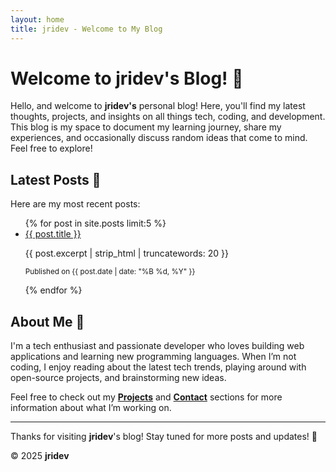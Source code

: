 ```yaml
---
layout: home
title: jridev - Welcome to My Blog
---
```


# Welcome to jridev's Blog! 🚀

Hello, and welcome to **jridev's** personal blog! Here, you'll find my latest thoughts, projects, and insights on all things tech, coding, and development. This blog is my space to document my learning journey, share my experiences, and occasionally discuss random ideas that come to mind. Feel free to explore!

## Latest Posts 📝

Here are my most recent posts:

<ul>
  {% for post in site.posts limit:5 %}
    <li>
      <a href="{{ post.url }}">{{ post.title }}</a>
      <p>{{ post.excerpt | strip_html | truncatewords: 20 }}</p>
      <p><small>Published on {{ post.date | date: "%B %d, %Y" }}</small></p>
    </li>
  {% endfor %}
</ul>

## About Me 🌟

I'm a tech enthusiast and passionate developer who loves building web applications and learning new programming languages. When I’m not coding, I enjoy reading about the latest tech trends, playing around with open-source projects, and brainstorming new ideas.

Feel free to check out my **[Projects](#)** and **[Contact](#)** sections for more information about what I’m working on.

---

Thanks for visiting **jridev**'s blog! Stay tuned for more posts and updates! 🎉

&copy; 2025 **jridev**
